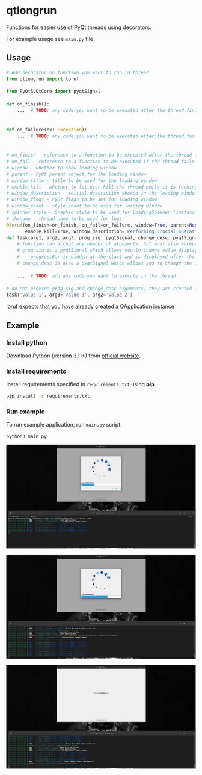 # qtlongrun

Functions for easier use of PyQt threads using decorators.

For example usage see `main.py` file

## Usage

```python
# Add decorator on function you want to run in thread
from qtlongrun import loruf

from PyQt5.QtCore import pyqtSignal

def on_finish():
    ...  # TODO: any code you want to be executed after the thread finishes


def on_failure(ex: Exception):
    ...  # TODO: any code you want to be executed after the thread fails


# on_finish - reference to a function to be executed after the thread finishes
# on_fail - reference to a function to be executed if the thread fails
# window - whether to show loading window
# parent - PyQt parent object for the loading window
# window_title - title to be used for the loading window
# enable_kill - whether to let user kill the thread while it is running by clicking on a kill button
# window_description - initial description showed in the loading window
# window_flags - PyQt flags to be set for loading window
# window_sheet - style sheet to be used for loading window
# spinner_style - Graphic style to be used for LoadingSpinner (instance of SpinnerStyle class)
# thrname - thread name to be used for logs
@loruf(on_finish=on_finish, on_fail=on_failure, window=True, parent=None, window_title='Loading Window', 
       enable_kill=True, window_description='Performing crucial operations')
def task(arg1, arg2, arg3, prog_sig: pyqtSignal, change_desc: pyqtSignal):
    # function can accept any number of arguments, but must also accept prog_sig and change_desc
    # prog_sig is a pyqtSignal which allows you to change value displayed in progressBar
    #    progressBar is hidden at the start and is displayed after the first int value (0-100) is emitted
    # change_desc is also a pyqtSignal which allows you to change the description showed in the loading window
    
    ...  # TODO: add any code you want to execute in the thread

# do not provide prog_sig and change_desc arguments, they are created automatically
task('value 1', arg3='value 3', arg2='value 2')
```

loruf expects that you have already created a QApplication instance

## Example

### Install python

Download Python (version 3.11+) from [official website](https://www.python.org/downloads/).

### Install requirements

Install requirements specified in `requirements.txt` using **pip**.

```bash
pip install -r requirements.txt
```

### Run example

To run example application, run `main.py` script.

```bash
python3 main.py
```

![Alt text](data/img_1.png)

![Alt text](data/img_2.png)

![Alt text](data/img_3.png)